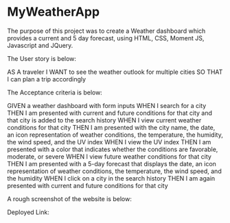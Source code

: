 # MyWeatherApp

The purpose of this project was to create a Weather dashboard which provides a current and 5 day forecast, using HTML, CSS, Moment JS, Javascript and JQuery.

The User story is below:

AS A traveler
I WANT to see the weather outlook for multiple cities
SO THAT I can plan a trip accordingly

The Acceptance criteria is below:

GIVEN a weather dashboard with form inputs
WHEN I search for a city
THEN I am presented with current and future conditions for that city and that city is added to the search history
WHEN I view current weather conditions for that city
THEN I am presented with the city name, the date, an icon representation of weather conditions, the temperature, the humidity, the wind speed, and the UV index
WHEN I view the UV index
THEN I am presented with a color that indicates whether the conditions are favorable, moderate, or severe
WHEN I view future weather conditions for that city
THEN I am presented with a 5-day forecast that displays the date, an icon representation of weather conditions, the temperature, the wind speed, and the humidity
WHEN I click on a city in the search history
THEN I am again presented with current and future conditions for that city

A rough screenshot of the website is below:

Deployed Link:
